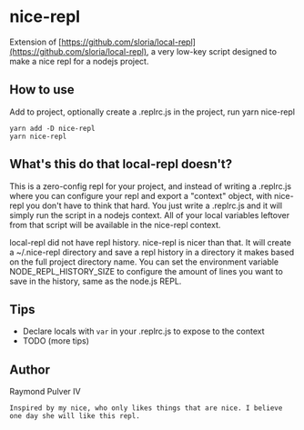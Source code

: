# nice-repl

Extension of [https://github.com/sloria/local-repl](https://github.com/sloria/local-repl), a very low-key script designed to make a nice repl for a nodejs project.


## How to use

Add to project, optionally create a .replrc.js in the project, run yarn nice-repl

```shell
yarn add -D nice-repl
yarn nice-repl
```

## What's this do that local-repl doesn't?

This is a zero-config repl for your project, and instead of writing a .replrc.js where you can configure your repl and export a "context" object, with nice-repl you don't have to think that hard. You just write a .replrc.js and it will simply run the script in a nodejs context. All of your local variables leftover from that script will be available in the nice-repl context.

local-repl did not have repl history. nice-repl is nicer than that. It will create a ~/.nice-repl directory and save a repl history in a directory it makes based on the full project directory name. You can set the environment variable NODE_REPL_HISTORY_SIZE to configure the amount of lines you want to save in the history, same as the node.js REPL.


## Tips

- Declare locals with `var` in your .replrc.js to expose to the context
- TODO (more tips)

## Author

 Raymond Pulver IV

```
Inspired by my nice, who only likes things that are nice. I believe one day she will like this repl.
```
